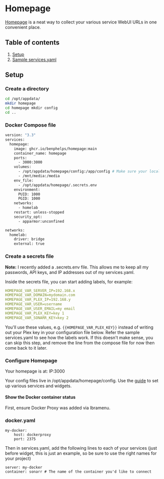 # Homepage

[Homepage](https://gethomepage.dev/en/installation/) is a neat way to collect your various service WebUI URLs in one convenient place. 

## Table of contents

1. [Setup](#Setup])
2. [Sample services.yaml](#services.yaml)

## Setup

### Create a directory

```bash
cd /opt/appdata/
mkdir homepage
cd homepage mkdir config
cd ..
```

### Docker Compose file

```dockerfile
version: "3.3"
services:
  homepage:
    image: ghcr.io/benphelps/homepage:main
    container_name: homepage
    ports:
      - 3000:3000
    volumes:
      - /opt/appdata/homepage/config:/app/config # Make sure your local config directory exists
      - /mnt/media:/media
    env_file:
      - /opt/appdata/homepage/.secrets.env
    environment:
      PUID: 1000
      PGID: 1000
    networks:
      - homelab
    restart: unless-stopped
    security_opt:
      - apparmor:unconfined

networks:
  homelab:
    driver: bridge
    external: true
```

### Create a secrets file

**Note:** I recently added a .secrets.env file. This allows me to keep all my passwords, API keys, and IP addresses out of my services.yaml. 

Inside the secrets file, you can start adding labels, for example:

```yaml
HOMEPAGE_VAR_SERVER_IP=192.168.x
HOMEPAGE_VAR_DOMAIN=mydomain.com
HOMEPAGE_VAR_PLEX_IP=192.168.y
HOMEPAGE_VAR_USER=username
HOMEPAGE_VAR_USER_EMAIL=my email
HOMEPAGE_VAR_PLEX_KEY=key 1
HOMEPAGE_VAR_SONARR_KEY=key 2
```

You'll use these values, e.g. `{{HOMEPAGE_VAR_PLEX_KEY}}` instead of writing out your Plex key in your configuration file below. Refer the sample services.yaml to see how the labels work. If this doesn't make sense, you can skip this step, and remove the line from the compose file for now then come back to it later.

### Configure Homepage

Your homepage is at: IP:3000

Your config files live in /opt/appdata/homepage/config. Use the [guide](https://gethomepage.dev/en/configs/services/) to set up various services and widgets.

#### Show the Docker container status

First, ensure Docker Proxy was added via Ibramenu. 

### docker.yaml

```
my-docker:
    host: dockerproxy
    port: 2375
```

Then in services.yaml, add the following lines to each of your services (just before widget, this is just an example, so be sure to use the right names for your project)

```
server: my-docker
container: sonarr # The name of the container you'd like to connect
```


